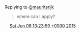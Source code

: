 Replying to [@mauritsrijk](https://twitter.com/mauritsrijk/status/605333687132168192)

> where can I apply?

<img src="../../media/tweet.ico" width="12" /> [Sat Jun 06 13:23:59 +0000 2015](https://twitter.com/DromerDenker/status/607176107058675712)